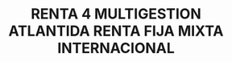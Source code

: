 ---
layout: fund
title: RENTA 4 MULTIGESTION ATLANTIDA RENTA FIJA MIXTA INTERNACIONAL
isin: ES0173311095
---